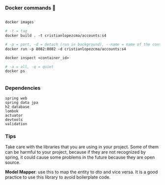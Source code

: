 ### Docker commands 🐋

```dockerfile

docker images

# -t = tag
docker build . -t cristianlopezcma/accounts:s4

# -p = port, -d = detach (run in background), --name = name of the container
docker run -p 8082:8082 -d cristianlopezcma/accounts:s4

docker inspect <container_id>

# -a = all, -q = quiet
docker ps



```

### Dependencies

```shell
spring web
spring data jpa
h2 database
lombok
actuator
devtools
validation
```


### Tips

Take care with the libraries that you are using in your project. Some of them can be harmful to your project, because
if they are not recognized by spring, it could cause some problems in the future because they are open source.

**Model Mapper**: use this to map the entity to dto and vice versa. It is a good practice to use this library to avoid boilerplate code.
